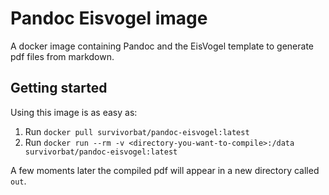 # Pandoc Eisvogel image

A docker image containing Pandoc and the EisVogel template to generate pdf files from markdown.

## Getting started

Using this image is as easy as:

1. Run `docker pull survivorbat/pandoc-eisvogel:latest`
1. Run `docker run --rm -v <directory-you-want-to-compile>:/data survivorbat/pandoc-eisvogel:latest`

A few moments later the compiled pdf will appear in a new directory called `out`.
